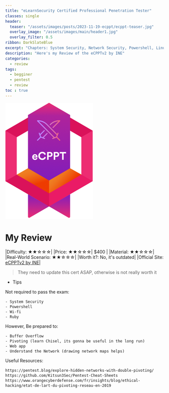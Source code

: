 ```yaml
---
title: "eLearnSecurity Certified Professional Penetration Tester"
classes: single
header:  
  teaser: "/assets/images/posts/2023-11-19-ecppt/ecppt-teaser.jpg"
  overlay_image: "/assets/images/main/header1.jpg"
  overlay_filter: 0.5  
ribbon: DarkSlateBlue
excerpt: "Chapters: System Security, Network Security, Powershell, Linux Security, Web App Security, Wifi Pentest, Metasploit & Ruby"
description: "Here's my Review of the eCPPTv2 by INE"
categories:
  - review
tags:
  - begginer
  - pentest
  - review
toc : true
---
```

<script data-name="BMC-Widget" data-cfasync="false" src="https://cdnjs.buymeacoffee.com/1.0.0/widget.prod.min.js" data-id="nullified" data-description="Support me on Buy me a coffee!" data-message="" data-color="#FF813F" data-position="Right" data-x_margin="18" data-y_margin="18"></script>

![Alt text](/assets/images/posts/2023-11-19-ecppt/eCPPT-1.webp)

# My Review

|Difficulty: ★★☆☆☆|
|Price: ★★☆☆☆| $400 |
|Material: ★★☆☆☆|
|Real-World Scenario: ★★☆☆☆|
|Worth it?: No, it's outdated|
|Official Site: [eCPPTv2 by INE](https://security.ine.com/certifications/ecppt-certification/)|

> They need to update this cert ASAP, otherwise is not really worth it


- Tips

Not required to pass the exam:
```
- System Security
- Powershell
- Wi-fi
- Ruby
```

However, Be prepared to: 
```
- Buffer Overflow
- Pivoting (learn Chisel, its gonna be useful in the long run)
- Web app
- Understand the Network (drawing network maps helps)
```

Useful Resources:
```
https://pentest.blog/explore-hidden-networks-with-double-pivoting/
https://github.com/Kitsun3Sec/Pentest-Cheat-Sheets
https://www.orangecyberdefense.com/fr/insights/blog/ethical-hacking/etat-de-lart-du-pivoting-reseau-en-2019 
```
